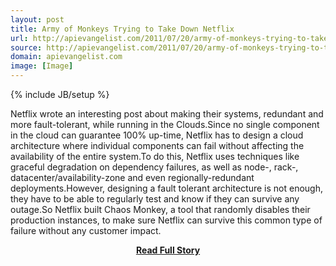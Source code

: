 ```yaml
---
layout: post
title: Army of Monkeys Trying to Take Down Netflix
url: http://apievangelist.com/2011/07/20/army-of-monkeys-trying-to-take-down-netflix/
source: http://apievangelist.com/2011/07/20/army-of-monkeys-trying-to-take-down-netflix/
domain: apievangelist.com
image: [Image]
---
```

{% include JB/setup %}<p>Netflix wrote an interesting post about making their systems, redundant and more fault-tolerant, while running in the Clouds.Since no single component in the cloud can guarantee 100% up-time, Netflix has to design a cloud architecture where individual components can fail without affecting the availability of the entire system.To do this, Netflix uses techniques like graceful degradation on dependency failures, as well as node-, rack-, datacenter/availability-zone and even regionally-redundant deployments.However, designing a fault tolerant architecture is not enough, they have to be able to regularly test and know if they can survive any outage.So Netflix built Chaos Monkey, a tool that randomly disables their production instances, to make sure Netflix can survive this common type of failure without any customer impact.</p>
<center><p><a href="http://apievangelist.com/2011/07/20/army-of-monkeys-trying-to-take-down-netflix/" style='padding:25px; font-sze:18px; font-weight: bold;'>Read Full Story</a></p></center>
